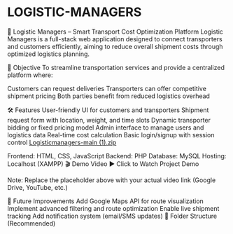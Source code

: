 # LOGISTIC-MANAGERS
🚚 Logistic Managers – Smart Transport Cost Optimization Platform
Logistic Managers is a full-stack web application designed to connect transporters and customers efficiently, aiming to reduce overall shipment costs through optimized logistics planning.

🎯 Objective
To streamline transportation services and provide a centralized platform where:

Customers can request deliveries
Transporters can offer competitive shipment pricing
Both parties benefit from reduced logistics overhead

🛠️ Features
User-friendly UI for customers and transporters
Shipment request form with location, weight, and time slots
Dynamic transporter bidding or fixed pricing model
Admin interface to manage users and logistics data
Real-time cost calculation
Basic login/signup with session control
[Logisticmanagers-main (1).zip](https://github.com/user-attachments/files/21351783/Logisticmanagers-main.1.zip)

Frontend: HTML, CSS, JavaScript
Backend: PHP
Database: MySQL
Hosting: Localhost (XAMPP)
🎬 Demo Video
▶️ Click to Watch Project Demo

Note: Replace the placeholder above with your actual video link (Google Drive, YouTube, etc.)

🚀 Future Improvements
Add Google Maps API for route visualization
Implement advanced filtering and route optimization
Enable live shipment tracking
Add notification system (email/SMS updates)
📂 Folder Structure (Recommended)
